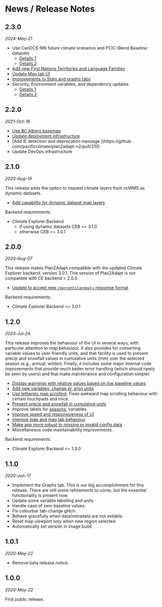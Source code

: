 # News / Release Notes

## 2.3.0
*2024-May-21*
- Use CanDCS-M6 future climate scenarios and PCIC-Blend Baseline datasets
  - [Details 1](https://github.com/pacificclimate/plan2adapt-v2/pull/269/files)
  - [Details 2](https://github.com/pacificclimate/plan2adapt-v2/pull/268 )
- [Add new First Nations Territories and Language Families](https://github.com/pacificclimate/plan2adapt-v2/pull/265)
- [Update Map tab UI](https://github.com/pacificclimate/plan2adapt-v2/pull/266)
- [Improvements to Stats and graphs tabs](https://github.com/pacificclimate/plan2adapt-v2/pull/269/files)
- Security, Environment variables, and dependency updates 
  - [Details 1](https://github.com/pacificclimate/plan2adapt-v2/pull/258)
  - [Details 2](https://github.com/pacificclimate/plan2adapt-v2/pull/264)


## 2.2.0
*2021-Oct-18*

- [Use BC Albers basemap ](https://github.com/pacificclimate/plan2adapt-v2/pull/234)
- [Update deployment infrastructure](https://github.com/pacificclimate/plan2adapt-v2/pull/238)
- [Add IE detection and deprecation message ](https://github.
com/pacificclimate/plan2adapt-v2/pull/210)
- Update DevOps infrastructure

## 2.1.0
*2020-Aug-19*

This release adds the option to request climate layers from ncWMS as dynamic
datasets.

- [Add capability for dynamic dataset map layers](https://github.com/pacificclimate/plan2adapt-v2/pull/200)

Backend requirements:
- Climate Explorer Backend 
  - if using dynamic datasets CEB >= 3.1.0
  - otherwise CEB >= 3.0.1


## 2.0.0
*2020-Aug-07*

This release makes Plan2Adapt compatible with the updated Climate Explorer backend,
version 3.0.1. This version of Plan2Adapt is not compatible with CE backend < 2.0.0.

- [Update to accept new `/percentilanomaly` response format](https://github.com/pacificclimate/plan2adapt-v2/pull/204)

Backend requirements:
- Climate Explorer Backend >= 3.0.1

## 1.2.0
*2020-Jul-24*

This release improves the behaviour of the UI in several ways, with particular
attention to map behaviour. It also provides for converting variable values to 
user-friendly units, and that facility is used to present precip and snowfall values
in cumulative units (mm) over the selected season (e.g., annual, winter). Finally,
it includes some major internal code improvements that provide much better
error handling (which should rarely be seen by users) and that make maintenance and
configuration simpler. 

- [Display warnings with relative values based on low baseline values](https://github.com/pacificclimate/plan2adapt-v2/issues/159)
- [Add new variables; change pr, prsn units](https://github.com/pacificclimate/plan2adapt-v2/issues/183)
- [Use lethargic map scrolling](https://github.com/pacificclimate/plan2adapt-v2/issues/144). 
  Fixes awkward map scrolling behaviour with certain touchpads and mice.
- [Present precip and snowfall in cumulative units](https://github.com/pacificclimate/plan2adapt-v2/issues/173)
- Improve labels for [seasons](https://github.com/pacificclimate/plan2adapt-v2/issues/180), variables
- [Improve speed and responsiveness of UI](https://github.com/pacificclimate/plan2adapt-v2/issues/149)
- [Improve map and map tab behaviour](https://github.com/pacificclimate/plan2adapt-v2/pull/193)
- [Make app more robust to missing or invalid config data](https://github.com/pacificclimate/plan2adapt-v2/issues/85)
- Miscellaneous code maintainability improvements.

Backend requirements:
- Climate Explorer Backend <= 1.3.0

## 1.1.0
*2020-Jun-17*

- Implement the Graphs tab. This is our big accomplishment
  for this release. There are still some refinements to
  come, but the essential functionality is present now.
- Update some variable labelling and units.
- Handle case of zero baseline values.
- Fix colourbar tab-change glitch.
- Behave gracefully when data/metadata are not avilable.
- Reset map viewport only when new region selected.
- Automatically set version in image build.

## 1.0.1
*2020-May-22*

- Remove beta release notice.
## 1.0.0
*2020-May-22*

First public release.
